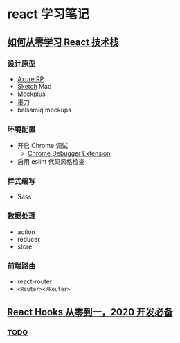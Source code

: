 # react 学习笔记
## [如何从零学习 React 技术栈](https://gitbook.cn/gitchat/column/59ae12fdbc511269a95f9616)

### 设计原型
* [Axure RP](https://www.axure.com/)
* [Sketch](https://www.sketchapp.com/) Mac
* [Mockplus](https://www.mockplus.cn/)
* 墨刀
* balsamiq mockups

### 环境配置
* 开启 Chrome 调试
	* [Chrome Debugger Extension](https://marketplace.visualstudio.com/items?itemName=msjsdiag.debugger-for-chrome)
* 启用 eslint 代码风格检查

### 样式编写
* Sass

### 数据处理
* action
* reducer
* store

### 前端路由
* react-router
* `<Router></Router>`


## [React Hooks 从零到一，2020 开发必备](https://gitbook.cn/books/5f3a20db4c499a313654389a/index.html)

### [TODO](https://github.com/ccloveak/Reading_notes/tree/master/TodoList)
